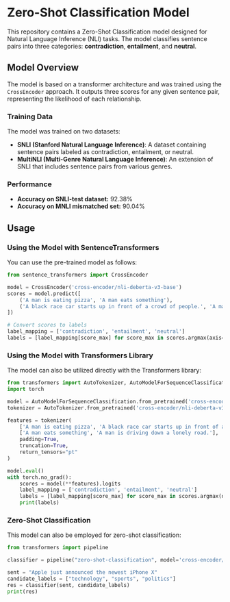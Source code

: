 
# Zero-Shot Classification Model

This repository contains a Zero-Shot Classification model designed for Natural Language Inference (NLI) tasks. The model classifies sentence pairs into three categories: **contradiction**, **entailment**, and **neutral**.

## Model Overview

The model is based on a transformer architecture and was trained using the `CrossEncoder` approach. It outputs three scores for any given sentence pair, representing the likelihood of each relationship.

### Training Data

The model was trained on two datasets:
- **SNLI (Stanford Natural Language Inference)**: A dataset containing sentence pairs labeled as contradiction, entailment, or neutral.
- **MultiNLI (Multi-Genre Natural Language Inference)**: An extension of SNLI that includes sentence pairs from various genres.

### Performance

- **Accuracy on SNLI-test dataset:** 92.38%
- **Accuracy on MNLI mismatched set:** 90.04%

## Usage

### Using the Model with SentenceTransformers

You can use the pre-trained model as follows:

```python
from sentence_transformers import CrossEncoder

model = CrossEncoder('cross-encoder/nli-deberta-v3-base')
scores = model.predict([
    ('A man is eating pizza', 'A man eats something'),
    ('A black race car starts up in front of a crowd of people.', 'A man is driving down a lonely road.')
])

# Convert scores to labels
label_mapping = ['contradiction', 'entailment', 'neutral']
labels = [label_mapping[score_max] for score_max in scores.argmax(axis=1)]
```

### Using the Model with Transformers Library

The model can also be utilized directly with the Transformers library:

```python
from transformers import AutoTokenizer, AutoModelForSequenceClassification
import torch

model = AutoModelForSequenceClassification.from_pretrained('cross-encoder/nli-deberta-v3-base')
tokenizer = AutoTokenizer.from_pretrained('cross-encoder/nli-deberta-v3-base')

features = tokenizer(
    ['A man is eating pizza', 'A black race car starts up in front of a crowd of people.'], 
    ['A man eats something', 'A man is driving down a lonely road.'],  
    padding=True, 
    truncation=True, 
    return_tensors="pt"
)

model.eval()
with torch.no_grad():
    scores = model(**features).logits
    label_mapping = ['contradiction', 'entailment', 'neutral']
    labels = [label_mapping[score_max] for score_max in scores.argmax(dim=1)]
    print(labels)
```

### Zero-Shot Classification

This model can also be employed for zero-shot classification:

```python
from transformers import pipeline

classifier = pipeline("zero-shot-classification", model='cross-encoder/nli-deberta-v3-base')

sent = "Apple just announced the newest iPhone X"
candidate_labels = ["technology", "sports", "politics"]
res = classifier(sent, candidate_labels)
print(res)
```
